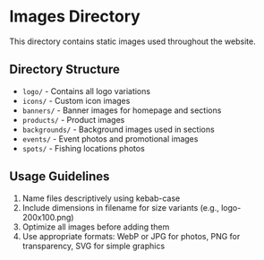 
# Images Directory

This directory contains static images used throughout the website.

## Directory Structure

- `logo/` - Contains all logo variations
- `icons/` - Custom icon images
- `banners/` - Banner images for homepage and sections
- `products/` - Product images
- `backgrounds/` - Background images used in sections
- `events/` - Event photos and promotional images
- `spots/` - Fishing locations photos

## Usage Guidelines

1. Name files descriptively using kebab-case
2. Include dimensions in filename for size variants (e.g., logo-200x100.png)
3. Optimize all images before adding them
4. Use appropriate formats: WebP or JPG for photos, PNG for transparency, SVG for simple graphics
